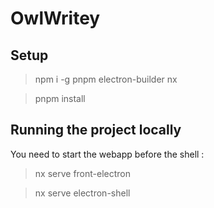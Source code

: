 # OwlWritey

## Setup

> npm i -g pnpm electron-builder nx

> pnpm install

## Running the project locally

You need to start the webapp before the shell :

> nx serve front-electron

> nx serve electron-shell

